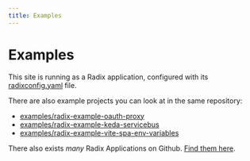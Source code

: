 ```yaml
---
title: Examples
---
```


# Examples

This site is running as a Radix application, configured with its [radixconfig.yaml](https://github.com/equinor/radix-public-site/tree/main/radixconfig.yaml) file.

There are also example projects you can look at in the same repository:

- [examples/radix-example-oauth-proxy](https://github.com/equinor/radix-public-site/tree/main/examples/radix-example-oauth-proxy)
- [examples/radix-example-keda-servicebus](https://github.com/equinor/radix-public-site/tree/main/examples/radix-example-keda-servicebus)
- [examples/radix-example-vite-spa-env-variables](https://github.com/equinor/radix-public-site/tree/main/examples/radix-example-vite-spa-env-variables)

There also exists _many_ Radix Applications on Github. [Find them here](https://github.com/search?q=path%3A**%2Fradixconfig.yaml&type=code).
